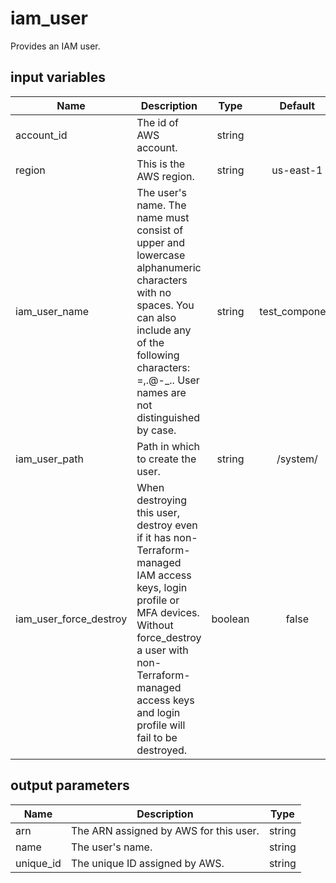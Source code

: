 # iam_user

Provides an IAM user.

## input variables

| Name | Description | Type | Default | Required |
|------|-------------|:----:|:-----:|:-----:|
|account_id|The id of AWS account.|string||Yes|
|region|This is the AWS region.|string|us-east-1|Yes|
|iam_user_name|The user's name. The name must consist of upper and lowercase alphanumeric characters with no spaces. You can also include any of the following characters: =,.@-_.. User names are not distinguished by case.|string|test_component|No|
|iam_user_path|Path in which to create the user.|string|/system/|No|
|iam_user_force_destroy|When destroying this user, destroy even if it has non-Terraform-managed IAM access keys, login profile or MFA devices. Without force_destroy a user with non-Terraform-managed access keys and login profile will fail to be destroyed.|boolean|false|No|

## output parameters

| Name | Description | Type |
|------|-------------|:----:|
|arn|The ARN assigned by AWS for this user.|string|
|name|The user's name.|string|
|unique_id|The unique ID assigned by AWS.|string|
